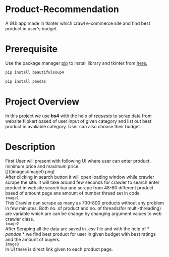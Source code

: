 # Product-Recommendation
A GUI app made in tkinter which crawl e-commerce site and find best product in user's budget.
# Prerequisite
Use the package manager [pip](https://pip.pypa.io/en/stable/) to install  library
and tkinter from [here.](https://docs.python.org/3/library/tkinter.html)
```bash
pip install beautifulsoup4
```
```bash
pip install pandas
```
# Project Overview
  In this project we use **bs4** with the help of _requests_ to scrap data from website flipkart based of user input of given category
  and list out best product in avaliable category. User can also choose their budget.
  
 # Description
  First User will present with following UI where user can enter product, minimum price and maximum price.
  <br/>[])(images/image0.png)<br/>
  After clicking in search button it will open loading window while crawler scrape the site. it will take around few seconds for
  crawler to search enter product in website search bar and scrape from 48-80 different product based of amount page ans amount of number thread set in code 
  <br/>```image1```<br/>
  This Crawler can scrape as many as 700-800 products without any problem in few miniutes. Both no. of product and no. of threads(for multi-threading) are variable which are can be change by changing argument values to web crawler class.
  <br/>```image2```<br/>
  After Scraping all the data are saved in .csv file and with the help of * *pandas* * we find best product for user in given budget with best ratings and the amount of buyers. 
  <br/>```image3```<br/>
  In UI there is direct link given to each product page.
